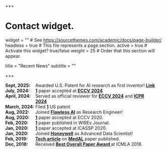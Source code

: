 +++
# Contact widget.
widget = ""  # See https://sourcethemes.com/academic/docs/page-builder/
headless = true  # This file represents a page section.
active = true  # Activate this widget? true/false
weight = 25  # Order that this section will appear.

title = "Recent News"
subtitle = ""

+++

<div style="display: table;width: 95%" markdown="1">

<div class="row" style="display: table-row;">
    <div style="display: table-cell;width: 20% "> <b>Sept, 2025:</b> </div>
    <div style="display: table-cell;width: 80%">Awarded U.S. Patent for AI research as first inventor! <a target="_blank" href="https://patents.google.com/patent/US20240096085A1/en?inventor=Walawalkar&oq=Walawalkar&page=1"><b>Link</b></a></div>
  </div>

<div class="row" style="display: table-row;">
    <div style="display: table-cell;width: 20% "> <b>July, 2024:</b> </div>
    <div style="display: table-cell;width: 80%"><a target="_blank" href="publication/videoclusternet/"><b>1</b></a> paper accepted at <a target="_blank" href="https://eccv.ecva.net/"><b>ECCV 2024</b></a></div>
  </div>

<div class="row" style="display: table-row;">
    <div style="display: table-cell;width: 20% "> <b>April, 2024:</b> </div>
    <div style="display: table-cell;width: 80%">Served as official reviewer for <a target="_blank" href="https://eccv.ecva.net/"><b>ECCV 2024</b></a> and <a target="_blank" href="https://icpr2024.org/"><b>ICPR 2024</b></a></div>
  </div>

<div class="row" style="display: table-row;">
    <div style="display: table-cell;width: 20% "> <b>March, 2024:</b> </div>
    <div style="display: table-cell;width: 80%">Filed <a target="_blank" href="https://patents.google.com/patent/US20240096085A1/en?inventor=Walawalkar&oq=Walawalkar&page=1"><b>1</b></a> US patent</div>
  </div>

<!-- <div class="row" style="display: table-row;">
    <div style="display: table-cell;width: 20% "> <b>May, 2023:</b> </div>
    <div style="display: table-cell;width: 80%">Filed 2 US patents. Links <a target="_blank" href="https://scholar.google.com/citations?view_op=view_citation&hl=en&user=MpHIZfEAAAAJ&authuser=1&citation_for_view=MpHIZfEAAAAJ:TQgYirikUcIC"><b>1</b></a>,<a target="_blank" href="https://scholar.google.com/citations?view_op=view_citation&hl=en&user=MpHIZfEAAAAJ&authuser=1&citation_for_view=MpHIZfEAAAAJ:R3hNpaxXUhUC"><b>2</b></a></div>
  </div> -->

<div class="row" style="display: table-row;">
    <div style="display: table-cell;width: 20% "> <b>Aug, 2022:</b> </div>
    <div style="display: table-cell;width: 80%">Joined <a target="_blank" href="https://www.flawlessai.com/"><b>Flawless AI</b></a> as Research Engineer!</div>
  </div>

<div class="row" style="display: table-row;">
    <div style="display: table-cell;width: 20% "> <b>Aug, 2020:</b> </div>
    <div style="display: table-cell;width: 80%"><a target="_blank" href="publication/boc-kd/"><b>1</b></a> paper accepted at ECCV 2020.</div>
  </div>

<div class="row" style="display: table-row;">
    <div style="display: table-cell;width: 20% "> <b>Feb, 2020:</b> </div>
    <div style="display: table-cell;width: 80%"><a target="_blank" href="publication/o-medal/"><b>1</b></a> paper published in WIREs Journal.</div>
  </div>

<div class="row" style="display: table-row;">
    <div style="display: table-cell;width: 20% "> <b>Jan, 2020:</b> </div>
    <div style="display: table-cell;width: 80%"><a target="_blank" href="publication/attentive-cutmix/"><b>1</b></a> paper accepted at ICASSP 2020.</div>
  </div>

<div class="row" style="display: table-row;">
    <div style="display: table-cell;width: 20% "> <b>Jan, 2020:</b> </div>
    <div style="display: table-cell;width: 80%">Joined <a target="_blank" href="https://www.honeywell.com/en-us"><b>Honeywell</b></a> as Advanced Data Scientist!</div>
  </div>

<div class="row" style="display: table-row;">
    <div style="display: table-cell;width: 20% "> <b>Feb, 2019:</b> </div>
    <div style="display: table-cell;width: 80%"> <a target="_blank" href="https://engineering.cmu.edu/news-events/news/2019/02/15-recognizing-disease-less-data.html"> <b>Tech article</b></a> on
                                                 <a target="_blank" href="publication/medal/"> <b>MedAL</b></a> paper published.</div>
  </div>

<div class="row" style="display: table-row;">
    <div style="display: table-cell;width: 20% "> <b>Dec, 2018:</b> </div>
    <div style="display: table-cell;width: 80%">Received <a target="_blank" href="https://www.icmla-conference.org/icmla18/awards.html"> <b> Best Overall Paper Award </b> </a> at ICMLA 2018.</div>
  </div>

<!-- <div class="row" style="display: table-row;">
    <div style="display: table-cell;width: 20% "> <b>Aug, 2018:</b> </div>
    <div style="display: table-cell;width: 80%"><a target="_blank" href="publication/medal/"><b>1</b></a> paper accepted at ICMLA 2018.</div>
  </div> -->

</div>